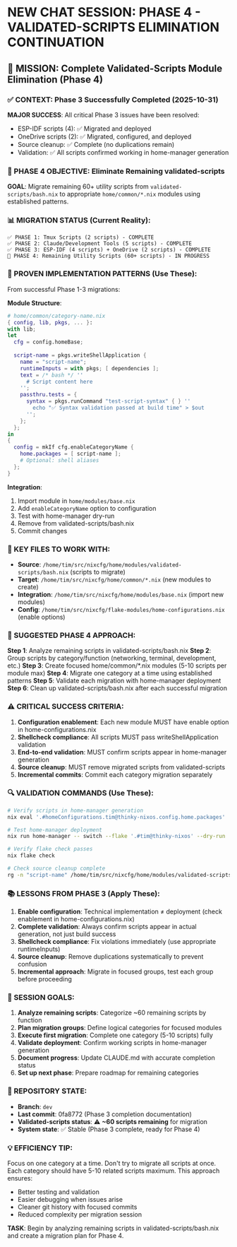 # NEW CHAT SESSION: PHASE 4 - VALIDATED-SCRIPTS ELIMINATION CONTINUATION

## 🎯 **MISSION**: Complete Validated-Scripts Module Elimination (Phase 4)

### **✅ CONTEXT**: Phase 3 Successfully Completed (2025-10-31)
**MAJOR SUCCESS**: All critical Phase 3 issues have been resolved:
- ESP-IDF scripts (4): ✅ Migrated and deployed  
- OneDrive scripts (2): ✅ Migrated, configured, and deployed
- Source cleanup: ✅ Complete (no duplications remain)
- Validation: ✅ All scripts confirmed working in home-manager generation

### **🎯 PHASE 4 OBJECTIVE**: Eliminate Remaining validated-scripts
**GOAL**: Migrate remaining 60+ utility scripts from `validated-scripts/bash.nix` to appropriate `home/common/*.nix` modules using established patterns.

### **📊 MIGRATION STATUS** (Current Reality):
```
✅ PHASE 1: Tmux Scripts (2 scripts) - COMPLETE
✅ PHASE 2: Claude/Development Tools (5 scripts) - COMPLETE  
✅ PHASE 3: ESP-IDF (4 scripts) + OneDrive (2 scripts) - COMPLETE
🎯 PHASE 4: Remaining Utility Scripts (60+ scripts) - IN PROGRESS
```

### **🔧 PROVEN IMPLEMENTATION PATTERNS** (Use These):
From successful Phase 1-3 migrations:

**Module Structure**:
```nix
# home/common/category-name.nix
{ config, lib, pkgs, ... }:
with lib;
let
  cfg = config.homeBase;
  
  script-name = pkgs.writeShellApplication {
    name = "script-name";
    runtimeInputs = with pkgs; [ dependencies ];
    text = /* bash */ ''
      # Script content here
    '';
    passthru.tests = {
      syntax = pkgs.runCommand "test-script-syntax" { } ''
        echo "✅ Syntax validation passed at build time" > $out
      '';
    };
  };
in
{
  config = mkIf cfg.enableCategoryName {
    home.packages = [ script-name ];
    # Optional: shell aliases
  };
}
```

**Integration**:
1. Import module in `home/modules/base.nix` 
2. Add `enableCategoryName` option to configuration
3. Test with home-manager dry-run
4. Remove from validated-scripts/bash.nix
5. Commit changes

### **📁 KEY FILES TO WORK WITH**:
- **Source**: `/home/tim/src/nixcfg/home/modules/validated-scripts/bash.nix` (scripts to migrate)
- **Target**: `/home/tim/src/nixcfg/home/common/*.nix` (new modules to create)
- **Integration**: `/home/tim/src/nixcfg/home/modules/base.nix` (import new modules)
- **Config**: `/home/tim/src/nixcfg/flake-modules/home-configurations.nix` (enable options)

### **🚀 SUGGESTED PHASE 4 APPROACH**:

**Step 1**: Analyze remaining scripts in validated-scripts/bash.nix
**Step 2**: Group scripts by category/function (networking, terminal, development, etc.)
**Step 3**: Create focused home/common/*.nix modules (5-10 scripts per module max)
**Step 4**: Migrate one category at a time using established patterns
**Step 5**: Validate each migration with home-manager deployment
**Step 6**: Clean up validated-scripts/bash.nix after each successful migration

### **⚠️ CRITICAL SUCCESS CRITERIA**:
1. **Configuration enablement**: Each new module MUST have enable option in home-configurations.nix
2. **Shellcheck compliance**: All scripts MUST pass writeShellApplication validation  
3. **End-to-end validation**: MUST confirm scripts appear in home-manager generation
4. **Source cleanup**: MUST remove migrated scripts from validated-scripts
5. **Incremental commits**: Commit each category migration separately

### **🔍 VALIDATION COMMANDS** (Use These):
```bash
# Verify scripts in home-manager generation
nix eval '.#homeConfigurations.tim@thinky-nixos.config.home.packages' | rg "script-name"

# Test home-manager deployment
nix run home-manager -- switch --flake '.#tim@thinky-nixos' --dry-run

# Verify flake check passes
nix flake check

# Check source cleanup complete
rg -n "script-name" /home/tim/src/nixcfg/home/modules/validated-scripts/bash.nix
```

### **📚 LESSONS FROM PHASE 3** (Apply These):
1. **Enable configuration**: Technical implementation ≠ deployment (check enablement in home-configurations.nix)
2. **Complete validation**: Always confirm scripts appear in actual generation, not just build success
3. **Shellcheck compliance**: Fix violations immediately (use appropriate runtimeInputs)
4. **Source cleanup**: Remove duplications systematically to prevent confusion
5. **Incremental approach**: Migrate in focused groups, test each group before proceeding

### **🎯 SESSION GOALS**:
1. **Analyze remaining scripts**: Categorize ~60 remaining scripts by function
2. **Plan migration groups**: Define logical categories for focused modules  
3. **Execute first migration**: Complete one category (5-10 scripts) fully
4. **Validate deployment**: Confirm working scripts in home-manager generation
5. **Document progress**: Update CLAUDE.md with accurate completion status
6. **Set up next phase**: Prepare roadmap for remaining categories

### **🔧 REPOSITORY STATE**:
- **Branch**: `dev`
- **Last commit**: 0fa8772 (Phase 3 completion documentation)
- **Validated-scripts status**: ⚠️ **~60 scripts remaining** for migration
- **System state**: ✅ Stable (Phase 3 complete, ready for Phase 4)

### **💡 EFFICIENCY TIP**:
Focus on one category at a time. Don't try to migrate all scripts at once. Each category should have 5-10 related scripts maximum. This approach ensures:
- Better testing and validation
- Easier debugging when issues arise  
- Cleaner git history with focused commits
- Reduced complexity per migration session

**TASK**: Begin by analyzing remaining scripts in validated-scripts/bash.nix and create a migration plan for Phase 4.